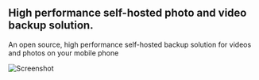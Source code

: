##  High performance self-hosted photo and video backup solution. 

An open source, high performance self-hosted backup solution for videos and photos on your mobile phone

![Screenshot](https://raw.githubusercontent.com/immich-app/immich/main/design/immich-screenshots.png)
